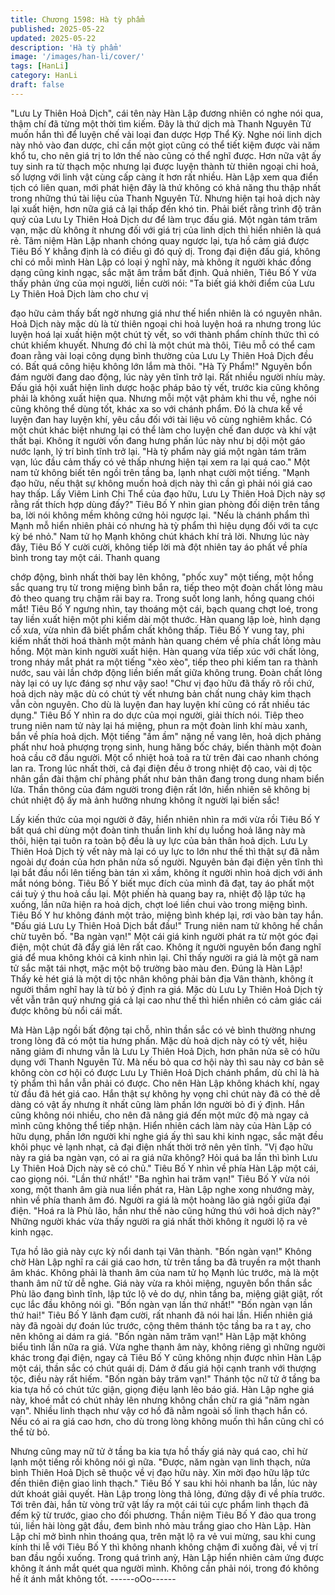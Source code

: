 ```yaml
---
title: Chương 1598: Hà tỳ phẩm
published: 2025-05-22
updated: 2025-05-22
description: 'Hà tỳ phẩm'
image: '/images/han-li/cover/'
tags: [HanLi]
category: HanLi
draft: false
---
```


"Lưu Ly Thiên Hoả Dịch", cái tên này Hàn Lập đương nhiên có
nghe nói qua, thậm chí đã từng một thời tìm kiếm.
Đây là thứ dịch mà Thanh Nguyên Tử muốn hắn thì để luyện chế
vài loại đan dược Hợp Thể Kỳ. Nghe nói linh dịch này nhỏ vào
đan dược, chỉ cần một giọt cũng có thể tiết kiệm được vài năm
khổ tu, cho nên giá trị to lớn thế nào cũng có thể nghĩ được.
Hơn nữa vật ấy tuy sinh ra từ thạch mộc nhưng lại được luyện
thành từ thiên ngoại chi hoả, số lượng với linh vật cùng cấp càng
ít hơn rất nhiều.
Hàn Lập xem qua điển tịch có liên quan, mới phát hiện đây là thứ
không có khả năng thu thập nhất trong những thú tài liệu của
Thanh Nguyên Tử.
Nhưng hiện tại hoả dịch này lại xuất hiện, hơn nữa giá cả lại thấp
đến khó tin.
Phải biết rằng trình độ trân quý của Lưu Ly Thiên Hoả Dịch dư để
làm trục đấu giá.
Một ngàn tám trăm vạn, mặc dù không ít nhưng đối với giá trị của
linh dịch thì hiển nhiên là quá rẻ. Tâm niệm Hàn Lập nhanh chóng
quay ngược lại, tựa hồ cảm giá được Tiêu Bố Y khẳng định là có
điều gì đó quỷ dị. Trong đại điện đấu giá, không chỉ có mỗi mình
Hàn Lập có loại ý nghĩ này, mà không ít người khác đồng dạng
cũng kinh ngạc, sắc mặt âm trầm bất định.
Quả nhiên, Tiêu Bố Y vừa thấy phản ứng của mọi người, liền
cười nói:
"Ta biết giá khởi điểm của Lưu Ly Thiên Hoả Dịch làm cho chư vị

đạo hữu cảm thấy bất ngờ nhưng giá như thế hiển nhiên là có
nguyên nhân. Hoả Dịch này mặc dù là từ thiên ngoại chi hoả
luyện hoá ra nhưng trong lúc luyện hoá lại xuất hiện một chút tỳ
vết, so với thành phẩm chính thức thì có chút khiếm khuyết.
Nhưng đó chỉ là một chút mà thôi, Tiêu mỗ có thể cam đoan rằng
vài loại công dụng bình thường của Lưu Ly Thiên Hoả Dịch đều
có. Bất quá công hiệu không lớn lắm mà thôi. "Hà Tỳ Phẩm!"
Nguyên bổn đám người đang dao động, lúc này yên tĩnh trở lại.
Rất nhiều người nhíu mày.
Đấu giá hội xuất hiện linh dược hoặc pháp bảo tỳ vết, trước kia
cũng không phải là không xuất hiện qua. Nhưng mỗi một vật
phảm khi thu về, nghe nói cũng không thể dùng tốt, khác xa so
với chánh phẩm. Đó là chưa kể về luyện đan hay luyện khí, yêu
cầu đối với tài liệu vô cùng nghiêm khắc. Có một chút khác biệt
nhưng lại có thể làm cho luyện chế đan dược và khí vật thất bại.
Không ít người vốn đang hưng phấn lúc này như bị dội một gáo
nước lạnh, lý trí bình tĩnh trở lại.
"Hà tỳ phẩm này giá một ngàn tám trăm vạn, lúc đầu cảm thấy có
vẻ thấp nhưng hiện tại xem ra lại quá cao."
Một nam tử không biết tên ngồi trên tầng ba, lạnh nhạt cười một
tiếng.
"Mạnh đạo hữu, nếu thật sự không muốn hoả dịch này thì cần gì
phải nói giá cao hay thấp. Lấy Viêm Linh Chi Thể của đạo hữu,
Lưu Ly Thiên Hoả Dịch này sợ rằng rất thích hợp dùng đấy?"
Tiêu Bố Y nhìn gian phòng đối diện trên tầng ba, lời nói không
mềm không cứng hỏi ngược lại.
"Nếu là chánh phẩm thì Mạnh mỗ hiển nhiên phải có nhưng hà tỳ
phẩm thì hiệu dụng đối với ta cực kỳ bé nhỏ."
Nam tử họ Mạnh không chút khách khí trả lời.
Nhưng lúc này đây, Tiêu Bố Y cười cười, không tiếp lời mà đột
nhiên tay áo phất về phía bình trong tay một cái. Thanh quang

chớp động, bình nhất thời bay lên không, "phốc xuy" một tiếng,
một hồng sắc quang trụ từ trong miệng bình bắn ra, tiếp theo một
đoàn chất lỏng màu đỏ theo quang trụ chậm rãi bay ra.
Trong suốt long lanh, hồng quang chói mắt!
Tiêu Bố Y ngưng nhìn, tay thoáng một cái, bạch quang chợt loé,
trong tay liền xuất hiện một phi kiếm dài một thước. Hàn quang
lập loè, hình dạng cổ xưa, vừa nhìn đã biết phẩm chất không
thấp.
Tiêu Bố Y vung tay, phi kiếm nhất thời hoá thành một mảnh hàn
quang chém về phía chất lỏng màu hồng.
Một màn kinh người xuất hiện.
Hàn quang vừa tiếp xúc với chất lỏng, trong nháy mắt phát ra một
tiếng "xèo xèo", tiếp theo phi kiếm tan ra thành nước, sau vài lần
chớp động liền biến mất giữa không trung. Đoàn chất lỏng này lại
có uy lực đáng sợ như vậy sao!
"Chư vị đạo hữu đã thấy rõ rồi chứ, hoả dịch này mặc dù có chút
tỳ vết nhưng bản chất nung chảy kim thạch vẫn còn nguyên. Cho
dù là luyện đan hay luyện khí cũng có rất nhiều tác dụng."
Tiêu Bố Y nhìn ra do dực của mọi người, giải thích nói. Tiêp theo
trung niên nam tử này lại há miệng, phun ra một đoàn linh khí
màu xanh, bắn về phía hoả dịch. Một tiếng "ầm ầm" nặng nề vang
lên, hoả dịch phảng phất như hoả phượng trọng sinh, hung hăng
bốc cháy, biến thành một đoàn hoả cầu cỡ đầu người. Một cổ
nhiệt hoả toả ra từ trên đài cao nhanh chóng lan ra.
Trong lúc nhất thời, cả đại điện đều ở trong nhiệt độ cao, vài dị tộc
nhân gần đài thậm chí phảng phất như bản thân đang trong dung
nham biển lửa.
Thần thông của đám người trong điện rất lớn, hiển nhiên sẽ không
bị chút nhiệt độ ấy mà ảnh hưởng nhưng không ít người lại biến
sắc!

Lấy kiến thức của mọi người ở đây, hiển nhiên nhìn ra mới vừa rồi
Tiêu Bố Y bất quá chỉ dùng một đoàn tinh thuần linh khí dụ luồng
hoả lăng này mà thôi, hiện tại tuôn ra toàn bộ đều là uy lực của
bản thân hoả dịch. Lưu Ly Thiên Hoả Dịch tỳ vết này mà lại có uy
lực to lớn như thế thì thật sự đã nằm ngoài dự đoán của hơn phân
nửa số người.
Nguyên bản đại điện yên tĩnh thì lại bắt đầu nổi lên tiếng bàn tán
xì xầm, không ít người nhìn hoả dịch với ánh mắt nóng bỏng. Tiêu
Bố Y biết mục đích của mình đã đạt, tay áo phất một cái tuỳ ý thu
hoả cầu lại.
Một phiến hà quang bay ra, nhiệt độ lập tức hạ xuống, lần nữa
hiện ra hoả dịch, chợt loé liền chui vào trong miệng bình.
Tiêu Bố Y hư không đánh một trảo, miệng bình khép lại, rơi vào
bàn tay hắn.
"Đấu giá Lưu Ly Thiên Hoả Dịch bắt đầu!"
Trung niên nam tử không hề chần chừ tuyên bố.
"Ba ngàn vạn!"
Một cái giá kinh người phát ra từ một góc đại điện, một chút đã
đẩy giá lên rất cao.
Không ít người nguyên bổn đang nghĩ giá để mua không khỏi cả
kinh nhìn lại.
Chỉ thấy người ra giá là một gã nam tử sắc mặt tái nhợt, mặc một
bộ trường bào màu đen. Đúng là Hàn Lập!
Thấy kẻ hét giá là một dị tộc nhân không phải bản địa Vân thành,
không ít người thầm nghĩ hay là từ bỏ ý định ra giá.
Mặc dù Lưu Ly Thiên Hoả Dịch tỳ vết vẫn trân quý nhưng giá cả
lại cao như thế thì hiển nhiên có cảm giác cái được không bù nổi
cái mất.

Mà Hàn Lập ngồi bất động tại chỗ, nhìn thần sắc có vẻ bình
thường nhưng trong lòng đã có một tia hưng phấn.
Mặc dù hoả dịch này có tỳ vết, hiệu năng giảm đi nhưng vẫn là
Lưu Ly Thiên Hoả Dịch, hơn phân nửa sẽ có hữu dụng với Thanh
Nguyên Tử. Mà nếu bỏ qua cơ hội này thì sau này cơ bản sẽ
không còn cơ hội có được Lưu Ly Thiên Hoả Dịch chánh phẩm,
dù chỉ là hà tỳ phẩm thì hắn vẫn phải có được. Cho nên Hàn Lập
không khách khí, ngay từ đầu đã hét giá cao.
Hắn thật sự không hy vọng chỉ chút này đã có thẻ dễ dàng có vật
ấy nhưng ít nhất cũng làm phần lớn người bỏ đi ý định.
Hắn cũng không nói nhiều, cho nên đã nâng giá đến một mức độ
mà ngay cả mình cũng không thể tiếp nhận.
Hiển nhiên cách làm này của Hàn Lập có hữu dụng, phần lớn
người khi nghe giá ấy thì sau khi kinh ngạc, sắc mặt đều khôi
phục vẻ lạnh nhạt, cả đại điện nhất thời trở nên yên tĩnh.
"Vị đạo hữu này ra giá ba ngàn vạn, có ai ra giá nữa không? Hỏi
quá ba lần thì bình Lưu Ly Thiên Hoả Dịch này sẽ có chủ."
Tiêu Bố Y nhìn về phía Hàn Lập một cái, cao giọng nói.
"Lần thứ nhất!'
"Ba nghìn hai trăm vạn!"
Tiêu Bố Y vừa nói xong, một thanh âm già nua liền phát ra, Hàn
Lập nghe xong nhướng mày, nhìn về phía thanh âm đó.
Người ra giá là một hoàng lão giả ngồi giữa đại điện.
"Hoá ra là Phù lão, hắn như thế nào cũng hứng thú với hoả dịch
này?"
Những người khác vừa thấy người ra giá nhất thời không ít người
lộ ra vẻ kinh ngạc.

Tựa hồ lão giả này cực kỳ nổi danh tại Vân thành.
"Bốn ngàn vạn!"
Không chờ Hàn Lập nghĩ ra cái giá cao hơn, từ trên tầng ba đã
truyền ra một thanh âm khác. Không phải là thanh âm của nam tử
họ Mạnh lúc trước, mà là một thanh âm nữ tử dễ nghe.
Giá này vừa ra khỏi miệng, nguyên bổn thần sắc Phù lão đang
bình tĩnh, lập tức lộ vẻ do dự, nhìn tầng ba, miệng giật giật, rốt
cục lắc đầu không nói gì.
"Bốn ngàn vạn lần thứ nhất!"
"Bốn ngàn vạn lần thứ hai!"
Tiêu Bố Y lãnh đạm cười, rất nhanh đã nói hai lần. Hiển nhiên giá
này đã ngoài dự đoán lúc trước, cộng thêm thánh tộc tầng ba ra t
ay, cho nên không ai dám ra giá.
"Bốn ngàn năm trăm vạn!"
Hàn Lập mặt không biểu tình lần nữa ra giá.
Vừa nghe thanh âm này, không riêng gì những người khác trong
đại điện, ngay cả Tiêu Bố Y cũng không nhịn được nhìn Hàn Lập
một cái, thần sắc có chút quái dị. Dám ở đấu giá hội cạnh tranh
với thượng tộc, điều này rất hiếm.
"Bốn ngàn bảy trăm vạn!"
Thánh tộc nữ tử ở tầng ba kia tựa hồ có chút tức giận, giọng điệu
lạnh lẽo báo giá.
Hàn Lập nghe giá này, khoé mắt có chút nhảy lên nhưng không
chần chừ ra giá "năm ngàn vạn".
Nhiều linh thạch như vậy cơ hồ đã nằm ngoài số linh thạch hắn
có. Nếu có ai ra giá cao hơn, cho dù trong lòng không muốn thì
hắn cũng chỉ có thể từ bỏ.

Nhưng cũng may nữ tử ở tầng ba kia tựa hồ thấy giá này quá
cao, chỉ hừ lạnh một tiếng rồi không nói gì nữa.
"Được, năm ngàn vạn linh thạch, nửa bình Thiên Hoả Dịch sẽ
thuộc về vị đạo hữu này. Xin mời đạo hữu lập tức đến thiên điện
giao linh thạch."
Tiêu Bố Y sau khi hỏi nhanh ba lần, lúc này dứt khoát giải quyết.
Hàn Lập trong lòng thả lỏng, đứng dậy đi về phía trước.
Tới trên đài, hắn từ vòng trữ vật lấy ra một cái túi cực phẩm linh
thạch đã đếm kỹ từ trước, giao cho đối phương. Thần niệm Tiêu
Bố Y đảo qua trong túi, liền hài lòng gật đầu, đem bình nhỏ màu
trắng giao cho Hàn Lập.
Hàn Lập chỉ mở bình nhìn thoáng qua, trên mặt lộ ra vẻ vui mừng,
sau khi cung kính thi lễ với Tiêu Bố Y thì không nhanh không
chậm đi xuống đài, về vị trí ban đầu ngồi xuống.
Trong quá trình anỳ, Hàn Lập hiển nhiên cảm ứng được không ít
ánh mắt quét qua người mình. Không cần phải nói, trong đó
không hề ít ánh mắt không tốt.
------oOo------
